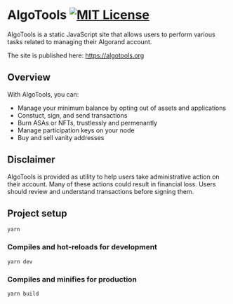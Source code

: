 # AlgoTools [![MIT License](https://img.shields.io/badge/license-MIT-blue.svg)](https://github.com/GalaxyPay/algo-tools/blob/main/LICENSE)

AlgoTools is a static JavaScript site that allows users to perform various tasks related to managing their Algorand account.

The site is published here: https://algotools.org

## Overview

With AlgoTools, you can:

- Manage your minimum balance by opting out of assets and applications
- Constuct, sign, and send transactions
- Burn ASAs or NFTs, trustlessly and permenantly
- Manage participation keys on your node
- Buy and sell vanity addresses

## Disclaimer

AlgoTools is provided as utility to help users take administrative action on their account. Many of these actions could result in financial loss. Users should review and understand transactions before signing them.

## Project setup

```
yarn
```

### Compiles and hot-reloads for development

```
yarn dev
```

### Compiles and minifies for production

```
yarn build
```
